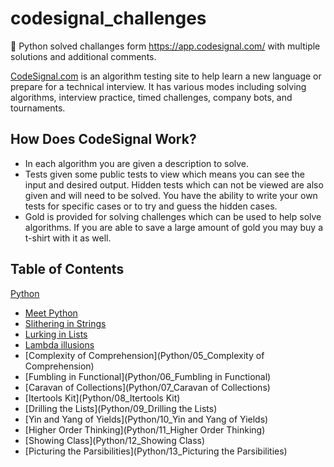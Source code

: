 # codesignal_challenges 
🐍 Python solved challanges form https://app.codesignal.com/ with multiple solutions and additional comments.

[CodeSignal.com](https://codesignal.com/) is an algorithm testing site to help learn a new language or prepare for a technical interview. It has various modes including solving algorithms, interview practice, timed challenges, company bots, and tournaments.

## How Does CodeSignal Work?
- In each algorithm you are given a description to solve.
- Tests given some public tests to view which means you can see the input and desired output. Hidden tests which can not be viewed are also given and will need to be solved. You have the ability to write your own tests for specific cases or to try and guess the hidden cases. 
- Gold is provided for solving challenges which can be used to help solve algorithms. If you are able to save a large amount of gold you may buy a t-shirt with it as well.

## Table of Contents
[Python](Python/) 
  - [Meet Python](Python/01_meetPython) 
  - [Slithering in Strings](Python/02_SlitheringinStrings)
  - [Lurking in Lists](Python/03_LurkinginLists)
  - [Lambda illusions](Python/04_Lambdaillusions)
  - [Complexity of Comprehension](Python/05_Complexity of Comprehension)
  - [Fumbling in Functional](Python/06_Fumbling in Functional)
  - [Caravan of Collections](Python/07_Caravan of Collections)
  - [Itertools Kit](Python/08_Itertools Kit)
  - [Drilling the Lists](Python/09_Drilling the Lists)
  - [Yin and Yang of Yields](Python/10_Yin and Yang of Yields)
  - [Higher Order Thinking](Python/11_Higher Order Thinking)
  - [Showing Class](Python/12_Showing Class)
  - [Picturing the Parsibilities](Python/13_Picturing the Parsibilities)
